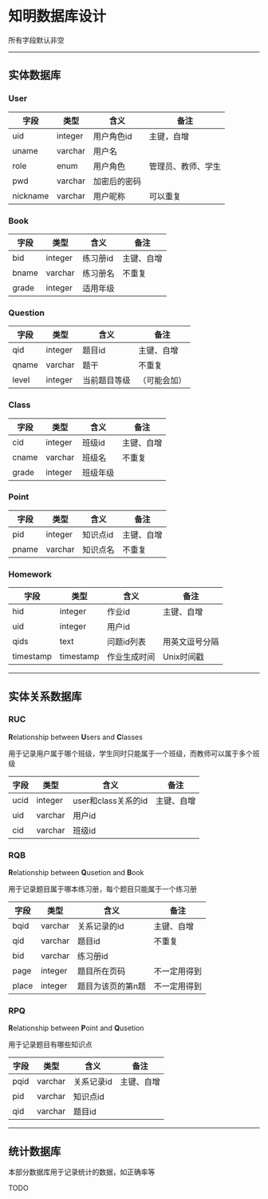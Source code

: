 # 知明数据库设计

所有字段默认非空

---

## 实体数据库

### User

| 字段       | 类型      | 含义     | 备注        |
| -------- | ------- | ------ | --------- |
| uid      | integer | 用户角色id | 主键，自增     |
| uname    | varchar | 用户名    |           |
| role     | enum    | 用户角色   | 管理员、教师、学生 |
| pwd      | varchar | 加密后的密码 |           |
| nickname | varchar | 用户昵称   | 可以重复      |

### Book

| 字段    | 类型      | 含义    | 备注    |
| ----- | ------- | ----- | ----- |
| bid   | integer | 练习册id | 主键、自增 |
| bname | varchar | 练习册名  | 不重复   |
| grade | integer | 适用年级  |       |

### Question

| 字段    | 类型      | 含义     | 备注     |
| ----- | ------- | ------ | ------ |
| qid   | integer | 题目id   | 主键、自增  |
| qname | varchar | 题干     | 不重复    |
| level | integer | 当前题目等级 | （可能会加） |

### Class

| 字段    | 类型      | 含义   | 备注    |
| ----- | ------- | ---- | ----- |
| cid   | integer | 班级id | 主键、自增 |
| cname | varchar | 班级名  | 不重复   |
| grade | integer | 班级年级 |       |

### Point

| 字段    | 类型      | 含义    | 备注    |
| ----- | ------- | ----- | ----- |
| pid   | integer | 知识点id | 主键、自增 |
| pname | varchar | 知识点名  | 不重复   |

### Homework

| 字段        | 类型        | 含义     | 备注      |
| --------- | --------- | ------ | ------- |
| hid       | integer   | 作业id   | 主键、自增   |
| uid       | integer   | 用户id   |         |
| qids      | text      | 问题id列表 | 用英文逗号分隔 |
| timestamp | timestamp | 作业生成时间 | Unix时间戳 |



---

## 实体关系数据库

### RUC

**R**elationship between **U**sers and **C**lasses

用于记录用户属于哪个班级，学生同时只能属于一个班级，而教师可以属于多个班级

| 字段   | 类型      | 含义              | 备注    |
| ---- | ------- | --------------- | ----- |
| ucid | integer | user和class关系的id | 主键、自增 |
| uid  | varchar | 用户id            |       |
| cid  | varchar | 班级id            |       |

### RQB

**R**elationship between **Q**usetion and **B**ook

用于记录题目属于哪本练习册，每个题目只能属于一个练习册

| 字段    | 类型      | 含义        | 备注     |
| ----- | ------- | --------- | ------ |
| bqid  | varchar | 关系记录的id   | 主键、自增  |
| qid   | varchar | 题目id      | 不重复    |
| bid   | varchar | 练习册id     |        |
| page  | integer | 题目所在页码    | 不一定用得到 |
| place | integer | 题目为该页的第n题 | 不一定用得到 |

### RPQ

**R**elationship between **P**oint and **Q**usetion

用于记录题目有哪些知识点

| 字段   | 类型      | 含义     | 备注    |
| ---- | ------- | ------ | ----- |
| pqid | varchar | 关系记录id | 主键、自增 |
| pid  | varchar | 知识点id  |       |
| qid  | varchar | 题目id   |       |

---

## 统计数据库

本部分数据库用于记录统计的数据，如正确率等

TODO
